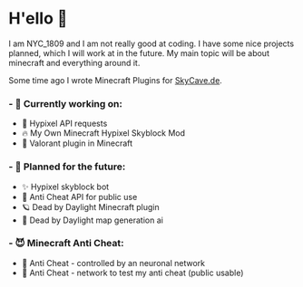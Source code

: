 # H'ello 👋

I am NYC_1809 and I am not really good at coding. I have some nice projects planned, which I will work at in the future.
My main topic will be about minecraft and everything around it.

Some time ago I wrote Minecraft Plugins for [SkyCave.de](https://github.com/skycavemc).

### - 🦄 Currently working on:
  - 🏹 Hypixel API requests
  - 🔥 My Own Minecraft Hypixel Skyblock Mod
  - 💯 Valorant plugin in Minecraft

### - 👻 Planned for the future:
  - ✨ Hypixel skyblock bot
  - 🐬 Anti Cheat API for public use
  - 🪐 Dead by Daylight Minecraft plugin
  - 🚗 Dead by Daylight map generation ai
  
  
### - 😈 Minecraft Anti Cheat: 
  - 🖤 Anti Cheat - controlled by an neuronal network
  - 🦔 Anti Cheat - network to test my anti cheat (public usable)
